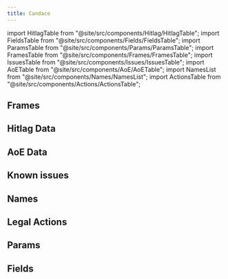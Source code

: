 ```yaml
---
title: Candace
---
```


import HitlagTable from "@site/src/components/Hitlag/HitlagTable";
import FieldsTable from "@site/src/components/Fields/FieldsTable";
import ParamsTable from "@site/src/components/Params/ParamsTable";
import FramesTable from "@site/src/components/Frames/FramesTable";
import IssuesTable from "@site/src/components/Issues/IssuesTable";
import AoETable from "@site/src/components/AoE/AoETable";
import NamesList from "@site/src/components/Names/NamesList";
import ActionsTable from "@site/src/components/Actions/ActionsTable";

## Frames

<FramesTable item_key="candace" />

## Hitlag Data

<HitlagTable item_key="candace" />

## AoE Data

<AoETable item_key="candace" />

## Known issues

<IssuesTable item_key="candace" />

## Names

<NamesList item_key="candace" />

## Legal Actions

<ActionsTable item_key="candace" />

## Params

<ParamsTable item_key="candace" />

## Fields

<FieldsTable item_key="candace" />
